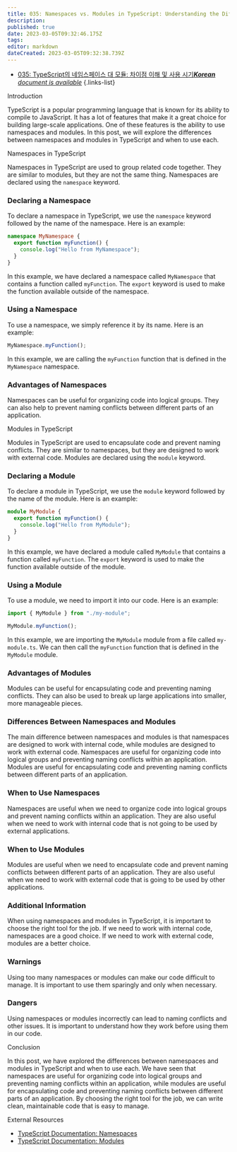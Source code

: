```yaml
---
title: 035: Namespaces vs. Modules in TypeScript: Understanding the Differences and When to Use Each
description: 
published: true
date: 2023-03-05T09:32:46.175Z
tags: 
editor: markdown
dateCreated: 2023-03-05T09:32:38.739Z
---
```


- [035: TypeScript의 네임스페이스 대 모듈: 차이점 이해 및 사용 시기***Korean** document is available*](/ko/Knowledge-base/TypeScript/Learning/035-namespaces-vs-modules-in-typescript-understanding-the-differences-and-when-to-use-each)
{.links-list}



Introduction

TypeScript is a popular programming language that is known for its ability to compile to JavaScript. It has a lot of features that make it a great choice for building large-scale applications. One of these features is the ability to use namespaces and modules. In this post, we will explore the differences between namespaces and modules in TypeScript and when to use each.

Namespaces in TypeScript

Namespaces in TypeScript are used to group related code together. They are similar to modules, but they are not the same thing. Namespaces are declared using the `namespace` keyword.

### Declaring a Namespace

To declare a namespace in TypeScript, we use the `namespace` keyword followed by the name of the namespace. Here is an example:

```typescript
namespace MyNamespace {
  export function myFunction() {
    console.log("Hello from MyNamespace");
  }
}
```

In this example, we have declared a namespace called `MyNamespace` that contains a function called `myFunction`. The `export` keyword is used to make the function available outside of the namespace.

### Using a Namespace

To use a namespace, we simply reference it by its name. Here is an example:

```typescript
MyNamespace.myFunction();
```

In this example, we are calling the `myFunction` function that is defined in the `MyNamespace` namespace.

### Advantages of Namespaces

Namespaces can be useful for organizing code into logical groups. They can also help to prevent naming conflicts between different parts of an application.

Modules in TypeScript

Modules in TypeScript are used to encapsulate code and prevent naming conflicts. They are similar to namespaces, but they are designed to work with external code. Modules are declared using the `module` keyword.

### Declaring a Module

To declare a module in TypeScript, we use the `module` keyword followed by the name of the module. Here is an example:

```typescript
module MyModule {
  export function myFunction() {
    console.log("Hello from MyModule");
  }
}
```

In this example, we have declared a module called `MyModule` that contains a function called `myFunction`. The `export` keyword is used to make the function available outside of the module.

### Using a Module

To use a module, we need to import it into our code. Here is an example:

```typescript
import { MyModule } from "./my-module";

MyModule.myFunction();
```

In this example, we are importing the `MyModule` module from a file called `my-module.ts`. We can then call the `myFunction` function that is defined in the `MyModule` module.

### Advantages of Modules

Modules can be useful for encapsulating code and preventing naming conflicts. They can also be used to break up large applications into smaller, more manageable pieces.

### Differences Between Namespaces and Modules

The main difference between namespaces and modules is that namespaces are designed to work with internal code, while modules are designed to work with external code. Namespaces are useful for organizing code into logical groups and preventing naming conflicts within an application. Modules are useful for encapsulating code and preventing naming conflicts between different parts of an application.

### When to Use Namespaces

Namespaces are useful when we need to organize code into logical groups and prevent naming conflicts within an application. They are also useful when we need to work with internal code that is not going to be used by external applications.

### When to Use Modules

Modules are useful when we need to encapsulate code and prevent naming conflicts between different parts of an application. They are also useful when we need to work with external code that is going to be used by other applications.

### Additional Information

When using namespaces and modules in TypeScript, it is important to choose the right tool for the job. If we need to work with internal code, namespaces are a good choice. If we need to work with external code, modules are a better choice.

### Warnings

Using too many namespaces or modules can make our code difficult to manage. It is important to use them sparingly and only when necessary.

### Dangers

Using namespaces or modules incorrectly can lead to naming conflicts and other issues. It is important to understand how they work before using them in our code.

Conclusion

In this post, we have explored the differences between namespaces and modules in TypeScript and when to use each. We have seen that namespaces are useful for organizing code into logical groups and preventing naming conflicts within an application, while modules are useful for encapsulating code and preventing naming conflicts between different parts of an application. By choosing the right tool for the job, we can write clean, maintainable code that is easy to manage.

External Resources

- [TypeScript Documentation: Namespaces](https://www.typescriptlang.org/docs/handbook/namespaces.html)
- [TypeScript Documentation: Modules](https://www.typescriptlang.org/docs/handbook/modules.html)